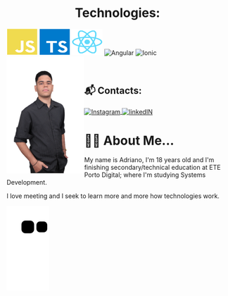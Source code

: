<div>
  <h1 align="center"> Technologies: </h1>
  <img alt="JavaScript" height="60" width="70" src="https://raw.githubusercontent.com/devicons/devicon/master/icons/javascript/javascript-plain.svg">
  <img alt="TypeScript" height="60" width="70" src="https://raw.githubusercontent.com/devicons/devicon/master/icons/typescript/typescript-plain.svg">
  <img alt="React" height="60" width="70" src="https://raw.githubusercontent.com/devicons/devicon/master/icons/react/react-original.svg">
  <img alt="Angular" height="60" width="70" src="https://cdn.jsdelivr.net/gh/devicons/devicon/icons/angularjs/angularjs-original.svg" />
  <img alt="Ionic" height="60" width="70" src="https://cdn.jsdelivr.net/gh/devicons/devicon/icons/ionic/ionic-original.svg" />
  <img align="left" height="35%" width="35%" src="https://github.com/AdrianoBispo/AdrianoBispo/blob/main/profilePhoto.png">
</div>
<br>
<br>

## 📬 Contacts:
<div>
    
  <a href="https://instagram.com/eu_nicin">
    <img margin="10px" align="center" alt="Instagram" src="https://img.shields.io/badge/Instagram-E4405F?style=for-the-badge&logo=instagram&logoColor=white">
  </a>
  
  <a href="https://www.linkedin.com/in/adriano-bispo-85293a240/">
    <img align="center" alt="linkedIN" src="https://img.shields.io/badge/LinkedIn-0077B5?style=for-the-badge&logo=linkedin&logoColor=white" >
  </a>   
</div>

# 👦🏽 About Me...

My name is Adriano, I'm 18 years old and I'm finishing secondary/technical education at ETE Porto Digital; where I'm studying Systems Development.

I love meeting and I seek to learn more and more how technologies work.

![Snake animation](https://github.com/AdrianoBispo/AdrianoBispo/blob/output/github-contribution-grid-snake.svg)
